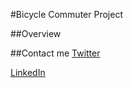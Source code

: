 #Bicycle Commuter Project

##Overview

##Contact me
[Twitter](https://twitter.com/CELcreative)

[LinkedIn](https://www.linkedin.com/in/coreyaelliott)
